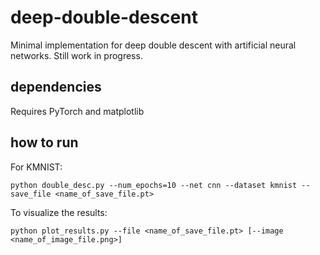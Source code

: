 # deep-double-descent

Minimal implementation for deep double descent with artificial neural networks. Still work in progress.


## dependencies

Requires PyTorch and matplotlib


## how to run

For KMNIST:

`python double_desc.py --num_epochs=10 --net cnn --dataset kmnist --save_file <name_of_save_file.pt>`

To visualize the results:

`python plot_results.py --file <name_of_save_file.pt> [--image <name_of_image_file.png>]`
